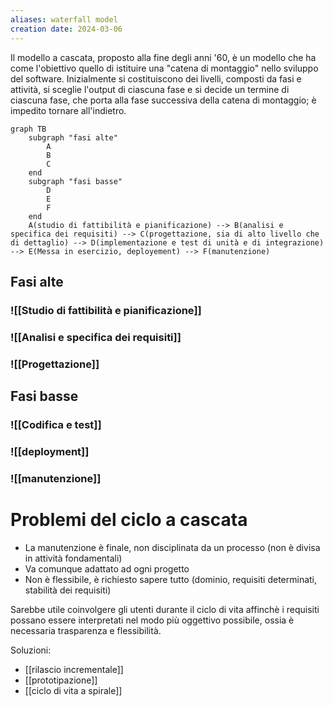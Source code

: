```yaml
---
aliases: waterfall model
creation date: 2024-03-06
---
```


Il modello a cascata, proposto alla fine degli anni '60, è un modello che ha come l'obiettivo quello di istituire una "catena di montaggio" nello sviluppo del software.
Inizialmente si costituiscono dei livelli, composti da fasi e attività, si sceglie l'output di ciascuna fase e si decide un termine di ciascuna fase, che porta alla fase successiva della catena di montaggio; è impedito tornare all'indietro.

```mermaid
graph TB
	subgraph "fasi alte"
		A
		B
		C
	end
	subgraph "fasi basse"
		D
		E
		F
	end
	A(studio di fattibilità e pianificazione) --> B(analisi e specifica dei requisiti) --> C(progettazione, sia di alto livello che di dettaglio) --> D(implementazione e test di unità e di integrazione) --> E(Messa in esercizio, deployement) --> F(manutenzione)
```

## Fasi alte

### ![[Studio di fattibilità e pianificazione]]

### ![[Analisi e specifica dei requisiti]]

### ![[Progettazione]]

## Fasi basse
### ![[Codifica e test]]

### ![[deployment]]

### ![[manutenzione]]


# Problemi del ciclo a cascata
- La manutenzione è finale, non disciplinata da un processo (non è divisa in attività fondamentali)
- Va comunque adattato ad ogni progetto
- Non è flessibile, è richiesto sapere tutto (dominio, requisiti determinati, stabilità dei requisiti)

Sarebbe utile coinvolgere gli utenti durante il ciclo di vita affinchè i requisiti possano essere interpretati nel modo più oggettivo possibile, ossia è necessaria trasparenza e flessibilità.

Soluzioni:
- [[rilascio incrementale]]
- [[prototipazione]]
- [[ciclo di vita a spirale]]